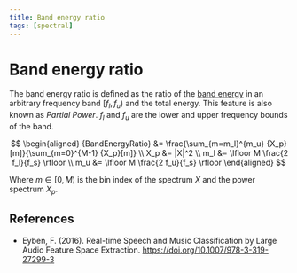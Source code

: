 ```yaml
---
title: Band energy ratio
tags: [spectral]
---
```


# Band energy ratio

The band energy ratio is defined as the ratio of the [band energy](../band-energy/) in an arbitrary frequency band $[f_l, f_u)$ and the total energy.
This feature is also known as *Partial Power*. $f_l$ and $f_u$ are the lower and upper frequency bounds of the band.

$$
\begin{aligned}
{BandEnergyRatio} &= \frac{\sum_{m=m_l}^{m_u} {X_p}[m]}{\sum_{m=0}^{M-1} {X_p}[m]} \\
X_p &= |X|^2 \\
m_l &= \lfloor M \frac{2 f_l}{f_s} \rfloor \\
m_u &= \lfloor M \frac{2 f_u}{f_s} \rfloor
\end{aligned}
$$

Where $m \in [0, M)$ is the bin index of the spectrum $X$ and the power spectrum $X_p$.

## References

- Eyben, F. (2016). Real-time Speech and Music Classification by Large Audio Feature Space Extraction. https://doi.org/10.1007/978-3-319-27299-3


